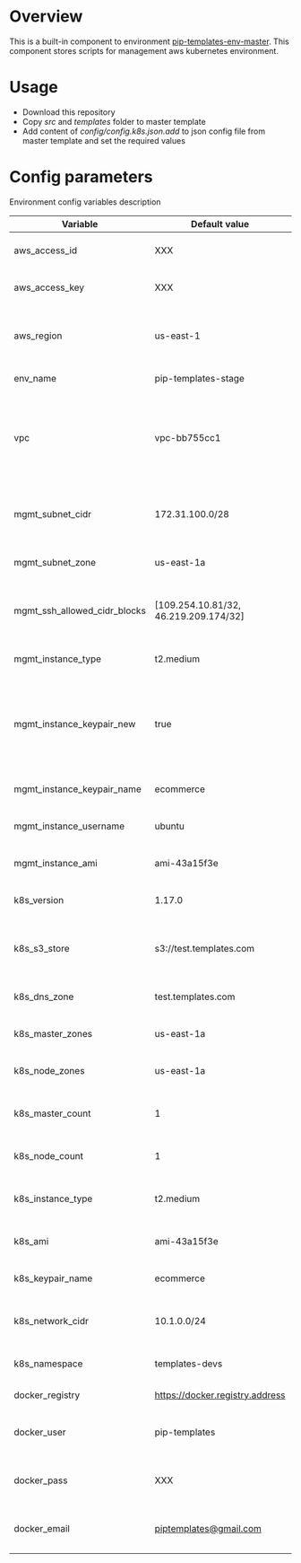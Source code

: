 # Overview

This is a built-in component to environment [pip-templates-env-master](https://github.com/pip-templates/pip-templates-env-master). 
This component stores scripts for management aws kubernetes environment.

# Usage

- Download this repository
- Copy *src* and *templates* folder to master template
- Add content of *config/config.k8s.json.add* to json config file from master template and set the required values

# Config parameters

Environment config variables description

| Variable | Default value | Description |
|----|----|---|
| aws_access_id | XXX | AWS id for access resources |
| aws_access_key | XXX | AWS key for access resources |
| aws_region | us-east-1 | AWS region where resources will be created |
| env_name | pip-templates-stage | Name of environment |
| vpc | vpc-bb755cc1 | Amazon Virtual Private Cloud name where resources will be created |
| mgmt_subnet_cidr | 172.31.100.0/28 | MGMT station subnet address pool |
| mgmt_subnet_zone | us-east-1a | MGMT station subnet zone |
| mgmt_ssh_allowed_cidr_blocks | [109.254.10.81/32, 46.219.209.174/32] | MGMT station address pool allowed to SSH |
| mgmt_instance_type | t2.medium | MGMT station vm type |
| mgmt_instance_keypair_new | true | Switch for creation new ssh key. If set to *true* - then key pair will be added to AWS |
| mgmt_instance_keypair_name | ecommerce | MGMT station vm keypair |
| mgmt_instance_username | ubuntu | MGMT station vm username |
| mgmt_instance_ami | ami-43a15f3e | MGMT station vm aws image |
| k8s_version | 1.17.0 | Kubernetes cluster version |
| k8s_s3_store | s3://test.templates.com | Kubernetes cluster aws storage (required for kops files) |
| k8s_dns_zone | test.templates.com | Kubernetes cluster dns zone |
| k8s_master_zones | us-east-1a | KKubernetes master aws zone/region |
| k8s_node_zones | us-east-1a | Kubernetes node aws zone/region |
| k8s_master_count | 1 | Kubernetes cluster master count |
| k8s_node_count | 1 | Kubernetes cluster node count |
| k8s_instance_type | t2.medium | Kubernetes cluster instance type |
| k8s_ami | ami-43a15f3e | Kubernetes cluster aws image |
| k8s_keypair_name | ecommerce | Kubernetes cluster keypair |
| k8s_network_cidr | 10.1.0.0/24 | Kubernetes cluster address pool |
| k8s_namespace | templates-devs | Kubernetes components namespace |
| docker_registry | https://docker.registry.address | Docker registry host |
| docker_user | pip-templates | Docker registry credentials username |
| docker_pass | XXX | Docker registry credentials password |
| docker_email | piptemplates@gmail.com | Docker registry credentials password |
